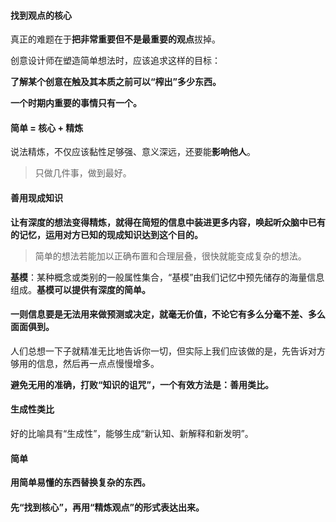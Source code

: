 #### 找到观点的核心

真正的难题在于**把非常重要但不是最重要的观点**拔掉。

创意设计师在塑造简单想法时，应该追求这样的目标：

**了解某个创意在触及其本质之前可以“榨出”多少东西。**

**一个时期内重要的事情只有一个。**

#### 简单 = 核心 + 精炼

说法精炼，不仅应该黏性足够强、意义深远，还要能**影响他人**。

> 只做几件事，做到最好。

#### 善用现成知识

**让有深度的想法变得精炼，就得在简短的信息中装进更多内容，唤起听众脑中已有的记忆，运用对方已知的现成知识达到这个目的。**

> 简单的想法若能加以正确布置和合理层叠，很快就能变成复杂的想法。

**基模**：某种概念或类别的一般属性集合，“基模”由我们记忆中预先储存的海量信息组成。**基模可以提供有深度的简单。**

#### 一则信息要是无法用来做预测或决定，就毫无价值，不论它有多么分毫不差、多么面面俱到。

人们总想一下子就精准无比地告诉你一切，但实际上我们应该做的是，先告诉对方够用的信息，然后再一点点慢慢增多。

**避免无用的准确，打败“知识的诅咒”，一个有效方法是：善用类比。**

#### 生成性类比

好的比喻具有“生成性”，能够生成“新认知、新解释和新发明”。

#### 简单

**用简单易懂的东西替换复杂的东西。**

#### 先“找到核心”，再用“精炼观点”的形式表达出来。



